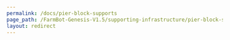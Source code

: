 ```yaml
---
permalink: /docs/pier-block-supports
page_path: /FarmBot-Genesis-V1.5/supporting-infrastructure/pier-block-supports
layout: redirect
---
```

